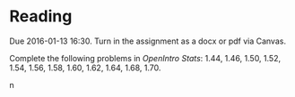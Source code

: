 # Reading 

Due 2016-01-13 16:30. Turn in the assignment as a docx or pdf via Canvas.

Complete the following problems in *OpenIntro Stats*: 1.44, 1.46, 1.50, 1.52, 1.54, 1.56, 1.58, 1.60, 1.62, 1.64, 1.68, 1.70.

n

